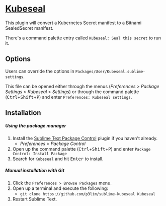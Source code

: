 # [Kubeseal](//packagecontrol.io/packages/Kubeseal)

This plugin will convert a Kubernetes Secret manifest to a Bitnami SealedSecret manifest.

There's a command palette entry called `Kubeseal: Seal this secret` to run it.

## Options

Users can override the options in `Packages/User/Kubeseal.sublime-settings`.

This file can be opened either through the menus (_Preferences_ > _Package Settings_ > _Kubeseal_ > _Settings_) or through the command palette (<kbd>Ctrl</kbd>+<kbd>Shift</kbd>+<kbd>P</kbd>) and enter `Preferences: Kubeseal settings`.

## Installation

##### Using the package manager

1. Install the [Sublime Text Package Control](//packagecontrol.io/installation) plugin if you haven't already.
    - _Preferences_ > _Package Control_
2. Open up the command palette (<kbd>Ctrl</kbd>+<kbd>Shift</kbd>+<kbd>P</kbd>) and enter `Package Control: Install Package`
3. Search for `Kubeseal` and hit <kbd>Enter</kbd> to install.

##### Manual installation with Git

1. Click the `Preferences > Browse Packages` menu.
2. Open up a terminal and execute the following:
    - `git clone https://github.com/p3lim/sublime-kubeseal Kubeseal`
3. Restart Sublime Text.
